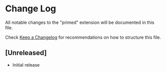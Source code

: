 # Change Log

All notable changes to the "primed" extension will be documented in this file.

Check [Keep a Changelog](http://keepachangelog.com/) for recommendations on how to structure this file.

## [Unreleased]

- Initial release
